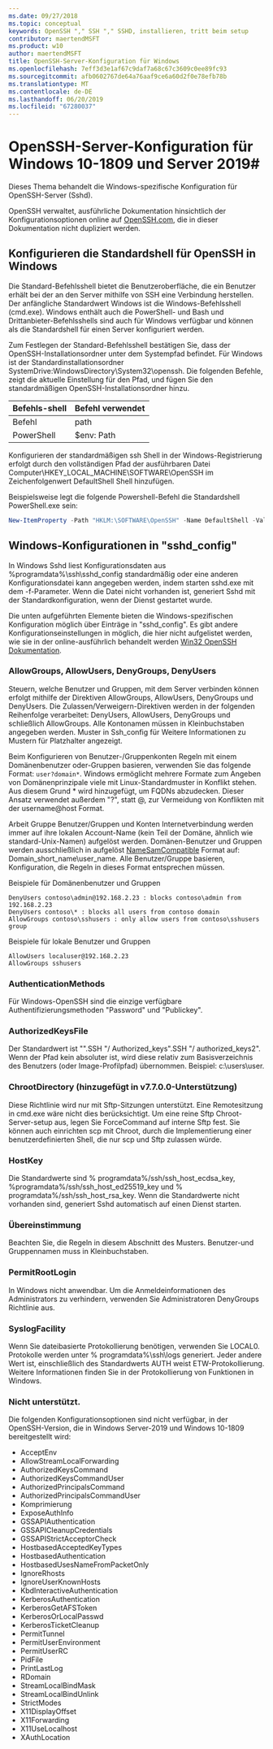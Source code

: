 ```yaml
---
ms.date: 09/27/2018
ms.topic: conceptual
keywords: OpenSSH "," SSH "," SSHD, installieren, tritt beim setup
contributor: maertendMSFT
ms.product: w10
author: maertendMSFT
title: OpenSSH-Server-Konfiguration für Windows
ms.openlocfilehash: 7eff3d3e1af67c9daf7a68c67c3609c0ee89fc93
ms.sourcegitcommit: afb0602767de64a76aaf9ce6a60d2f0e78efb78b
ms.translationtype: MT
ms.contentlocale: de-DE
ms.lasthandoff: 06/20/2019
ms.locfileid: "67280037"
---
```

# <a name="openssh-server-configuration-for-windows-10-1809-and-server-2019"></a>OpenSSH-Server-Konfiguration für Windows 10-1809 und Server 2019#

Dieses Thema behandelt die Windows-spezifische Konfiguration für OpenSSH-Server (Sshd). 

OpenSSH verwaltet, ausführliche Dokumentation hinsichtlich der Konfigurationsoptionen online auf [OpenSSH.com](https://www.openssh.com/manual.html), die in dieser Dokumentation nicht dupliziert werden. 

## <a name="configuring-the-default-shell-for-openssh-in-windows"></a>Konfigurieren die Standardshell für OpenSSH in Windows

Die Standard-Befehlsshell bietet die Benutzeroberfläche, die ein Benutzer erhält bei der an den Server mithilfe von SSH eine Verbindung herstellen. Der anfängliche Standardwert Windows ist die Windows-Befehlsshell (cmd.exe). Windows enthält auch die PowerShell- und Bash und Drittanbieter-Befehlsshells sind auch für Windows verfügbar und können als die Standardshell für einen Server konfiguriert werden.

Zum Festlegen der Standard-Befehlsshell bestätigen Sie, dass der OpenSSH-Installationsordner unter dem Systempfad befindet. Für Windows ist der Standardinstallationsordner SystemDrive:WindowsDirectory\System32\openssh. Die folgenden Befehle, zeigt die aktuelle Einstellung für den Pfad, und fügen Sie den standardmäßigen OpenSSH-Installationsordner hinzu. 

Befehls-shell | Befehl verwendet
------------- | -------------- 
Befehl | path
PowerShell | $env: Path

Konfigurieren der standardmäßigen ssh Shell in der Windows-Registrierung erfolgt durch den vollständigen Pfad der ausführbaren Datei Computer\HKEY_LOCAL_MACHINE\SOFTWARE\OpenSSH im Zeichenfolgenwert DefaultShell Shell hinzufügen. 

Beispielsweise legt die folgende Powershell-Befehl die Standardshell PowerShell.exe sein:

```powershell
New-ItemProperty -Path "HKLM:\SOFTWARE\OpenSSH" -Name DefaultShell -Value "C:\Windows\System32\WindowsPowerShell\v1.0\powershell.exe" -PropertyType String -Force
```

## <a name="windows-configurations-in-sshdconfig"></a>Windows-Konfigurationen in "sshd_config" 

In Windows Sshd liest Konfigurationsdaten aus %programdata%\ssh\sshd_config standardmäßig oder eine anderen Konfigurationsdatei kann angegeben werden, indem starten sshd.exe mit dem -f-Parameter.
Wenn die Datei nicht vorhanden ist, generiert Sshd mit der Standardkonfiguration, wenn der Dienst gestartet wurde.

Die unten aufgeführten Elemente bieten die Windows-spezifischen Konfiguration möglich über Einträge in "sshd_config". Es gibt andere Konfigurationseinstellungen in möglich, die hier nicht aufgelistet werden, wie sie in der online-ausführlich behandelt werden [Win32 OpenSSH Dokumentation](https://github.com/powershell/win32-openssh/wiki). 


### <a name="allowgroups-allowusers-denygroups-denyusers"></a>AllowGroups, AllowUsers, DenyGroups, DenyUsers 

Steuern, welche Benutzer und Gruppen, mit dem Server verbinden können erfolgt mithilfe der Direktiven AllowGroups, AllowUsers, DenyGroups und DenyUsers. Die Zulassen/Verweigern-Direktiven werden in der folgenden Reihenfolge verarbeitet: DenyUsers, AllowUsers, DenyGroups und schließlich AllowGroups. Alle Kontonamen müssen in Kleinbuchstaben angegeben werden. Muster in Ssh_config für Weitere Informationen zu Mustern für Platzhalter angezeigt.

Beim Konfigurieren von Benutzer-/Gruppenkonten Regeln mit einem Domänenbenutzer oder-Gruppen basieren, verwenden Sie das folgende Format: ``` user?domain* ```.
Windows ermöglicht mehrere Formate zum Angeben von Domänenprinzipale viele mit Linux-Standardmuster in Konflikt stehen. Aus diesem Grund * wird hinzugefügt, um FQDNs abzudecken. Dieser Ansatz verwendet außerdem "?", statt @, zur Vermeidung von Konflikten mit der username@host Format. 

Arbeit Gruppe Benutzer/Gruppen und Konten Internetverbindung werden immer auf ihre lokalen Account-Name (kein Teil der Domäne, ähnlich wie standard-Unix-Namen) aufgelöst werden. Domänen-Benutzer und Gruppen werden ausschließlich in aufgelöst [NameSamCompatible](https://docs.microsoft.com/windows/desktop/api/secext/ne-secext-extended_name_format) Format auf: Domain_short_name\user_name. Alle Benutzer/Gruppe basieren, Konfiguration, die Regeln in dieses Format entsprechen müssen.

Beispiele für Domänenbenutzer und Gruppen 

```
DenyUsers contoso\admin@192.168.2.23 : blocks contoso\admin from 192.168.2.23
DenyUsers contoso\* : blocks all users from contoso domain
AllowGroups contoso\sshusers : only allow users from contoso\sshusers group
```

Beispiele für lokale Benutzer und Gruppen 

```
AllowUsers localuser@192.168.2.23
AllowGroups sshusers
```

### <a name="authenticationmethods"></a>AuthenticationMethods 

Für Windows-OpenSSH sind die einzige verfügbare Authentifizierungsmethoden "Password" und "Publickey".

### <a name="authorizedkeysfile"></a>AuthorizedKeysFile 

Der Standardwert ist "".SSH "/ Authorized_keys".SSH "/ authorized_keys2". Wenn der Pfad kein absoluter ist, wird diese relativ zum Basisverzeichnis des Benutzers (oder Image-Profilpfad) übernommen. Beispiel: c:\users\user.

### <a name="chrootdirectory-support-added-in-v7700"></a>ChrootDirectory (hinzugefügt in v7.7.0.0-Unterstützung)

Diese Richtlinie wird nur mit Sftp-Sitzungen unterstützt. Eine Remotesitzung in cmd.exe wäre nicht dies berücksichtigt. Um eine reine Sftp Chroot-Server-setup aus, legen Sie ForceCommand auf interne Sftp fest. Sie können auch einrichten scp mit Chroot, durch die Implementierung einer benutzerdefinierten Shell, die nur scp und Sftp zulassen würde.

### <a name="hostkey"></a>HostKey

Die Standardwerte sind % programdata%/ssh/ssh_host_ecdsa_key, %programdata%/ssh/ssh_host_ed25519_key und % programdata%/ssh/ssh_host_rsa_key. Wenn die Standardwerte nicht vorhanden sind, generiert Sshd automatisch auf einen Dienst starten.

### <a name="match"></a>Übereinstimmung

Beachten Sie, die Regeln in diesem Abschnitt des Musters. Benutzer-und Gruppennamen muss in Kleinbuchstaben.

### <a name="permitrootlogin"></a>PermitRootLogin

In Windows nicht anwendbar. Um die Anmeldeinformationen des Administrators zu verhindern, verwenden Sie Administratoren DenyGroups Richtlinie aus.

### <a name="syslogfacility"></a>SyslogFacility

Wenn Sie dateibasierte Protokollierung benötigen, verwenden Sie LOCAL0. Protokolle werden unter % programdata%\ssh\logs generiert.
Jeder andere Wert ist, einschließlich des Standardwerts AUTH weist ETW-Protokollierung. Weitere Informationen finden Sie in der Protokollierung von Funktionen in Windows.

### <a name="not-supported"></a>Nicht unterstützt. 

Die folgenden Konfigurationsoptionen sind nicht verfügbar, in der OpenSSH-Version, die in Windows Server-2019 und Windows 10-1809 bereitgestellt wird:

* AcceptEnv
* AllowStreamLocalForwarding
* AuthorizedKeysCommand
* AuthorizedKeysCommandUser
* AuthorizedPrincipalsCommand
* AuthorizedPrincipalsCommandUser
* Komprimierung
* ExposeAuthInfo
* GSSAPIAuthentication
* GSSAPICleanupCredentials
* GSSAPIStrictAcceptorCheck
* HostbasedAcceptedKeyTypes
* HostbasedAuthentication
* HostbasedUsesNameFromPacketOnly
* IgnoreRhosts
* IgnoreUserKnownHosts
* KbdInteractiveAuthentication
* KerberosAuthentication
* KerberosGetAFSToken
* KerberosOrLocalPasswd
* KerberosTicketCleanup
* PermitTunnel
* PermitUserEnvironment
* PermitUserRC
* PidFile
* PrintLastLog
* RDomain
* StreamLocalBindMask
* StreamLocalBindUnlink
* StrictModes
* X11DisplayOffset
* X11Forwarding
* X11UseLocalhost
* XAuthLocation

